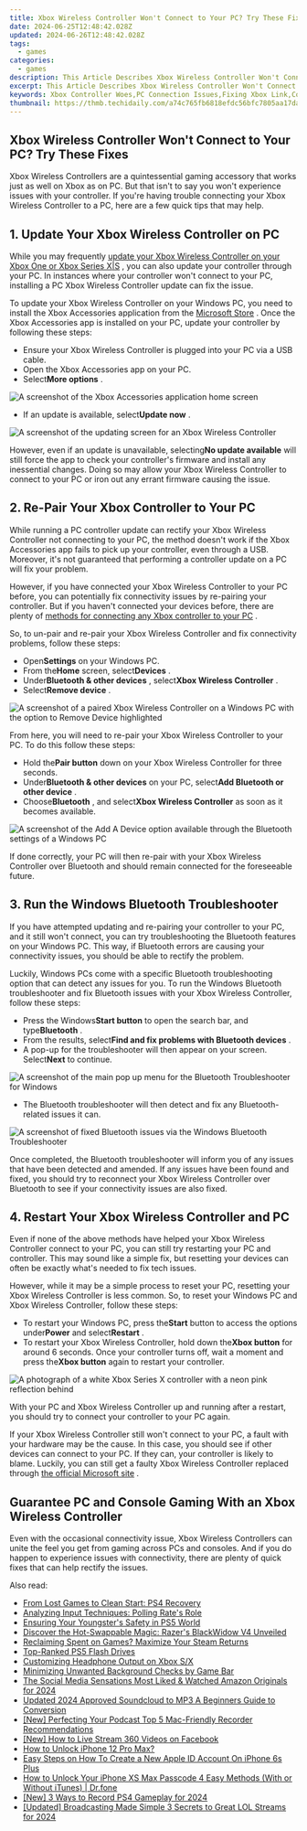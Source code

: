 ```yaml
---
title: Xbox Wireless Controller Won't Connect to Your PC? Try These Fixes
date: 2024-06-25T12:48:42.028Z
updated: 2024-06-26T12:48:42.028Z
tags:
  - games
categories:
  - games
description: This Article Describes Xbox Wireless Controller Won't Connect to Your PC? Try These Fixes
excerpt: This Article Describes Xbox Wireless Controller Won't Connect to Your PC? Try These Fixes
keywords: Xbox Controller Woes,PC Connection Issues,Fixing Xbox Link,Controller Troubleshooting,Unplug/Reconnect Tips,Update Drivers Fixed,Bluetooth Connectivity
thumbnail: https://thmb.techidaily.com/a74c765fb6818efdc56bfc7805aa17daf214ba70cf5906bbca11c158a428c514.jpg
---
```


## Xbox Wireless Controller Won't Connect to Your PC? Try These Fixes

 Xbox Wireless Controllers are a quintessential gaming accessory that works just as well on Xbox as on PC. But that isn't to say you won't experience issues with your controller. If you're having trouble connecting your Xbox Wireless Controller to a PC, here are a few quick tips that may help.

## 1\. Update Your Xbox Wireless Controller on PC

 While you may frequently [update your Xbox Wireless Controller on your Xbox One or Xbox Series X|S](https://www.makeuseof.com/how-to-update-xbox-one-and-series-controllers/) , you can also update your controller through your PC. In instances where your controller won't connect to your PC, installing a PC Xbox Wireless Controller update can fix the issue.

 To update your Xbox Wireless Controller on your Windows PC, you need to install the Xbox Accessories application from the [Microsoft Store](https://apps.microsoft.com/detail/xbox-accessories/9NBLGGH30XJ3?hl=en-us&gl=US&rtc=1) . Once the Xbox Accessories app is installed on your PC, update your controller by following these steps:

* Ensure your Xbox Wireless Controller is plugged into your PC via a USB cable.
* Open the Xbox Accessories app on your PC.
* Select**More options** .

![A screenshot of the Xbox Accessories application home screen](https://static1.makeuseofimages.com/wordpress/wp-content/uploads/2023/11/screenshot-3192.jpg)

* If an update is available, select**Update now** .

![A screenshot of the updating screen for an Xbox Wireless Controller](https://static1.makeuseofimages.com/wordpress/wp-content/uploads/2023/11/screenshot-3198.jpg)

 However, even if an update is unavailable, selecting**No update available** will still force the app to check your controller's firmware and install any inessential changes. Doing so may allow your Xbox Wireless Controller to connect to your PC or iron out any errant firmware causing the issue.

## 2\. Re-Pair Your Xbox Controller to Your PC

 While running a PC controller update can rectify your Xbox Wireless Controller not connecting to your PC, the method doesn't work if the Xbox Accessories app fails to pick up your controller, even through a USB. Moreover, it's not guaranteed that performing a controller update on a PC will fix your problem.

 However, if you have connected your Xbox Wireless Controller to your PC before, you can potentially fix connectivity issues by re-pairing your controller. But if you haven't connected your devices before, there are plenty of [methods for connecting any Xbox controller to your PC](https://www.makeuseof.com/tag/connect-xbox-one-controller-pc/) .

 So, to un-pair and re-pair your Xbox Wireless Controller and fix connectivity problems, follow these steps:

* Open**Settings** on your Windows PC.
* From the**Home** screen, select**Devices** .
* Under**Bluetooth & other devices** , select**Xbox Wireless Controller** .
* Select**Remove device** .

![A screenshot of a paired Xbox Wireless Controller on a Windows PC with the option to Remove Device highlighted](https://static1.makeuseofimages.com/wordpress/wp-content/uploads/2023/11/screenshot-3219.jpg)

 From here, you will need to re-pair your Xbox Wireless Controller to your PC. To do this follow these steps:

* Hold the**Pair button** down on your Xbox Wireless Controller for three seconds.
* Under**Bluetooth & other devices** on your PC, select**Add Bluetooth or other device** .
* Choose**Bluetooth** , and select**Xbox Wireless Controller** as soon as it becomes available.

![A screenshot of the Add A Device option available through the Bluetooth settings of a Windows PC](https://static1.makeuseofimages.com/wordpress/wp-content/uploads/2023/11/screenshot-3200.jpg)

 If done correctly, your PC will then re-pair with your Xbox Wireless Controller over Bluetooth and should remain connected for the foreseeable future.

## 3\. Run the Windows Bluetooth Troubleshooter

 If you have attempted updating and re-pairing your controller to your PC, and it still won't connect, you can try troubleshooting the Bluetooth features on your Windows PC. This way, if Bluetooth errors are causing your connectivity issues, you should be able to rectify the problem.

 Luckily, Windows PCs come with a specific Bluetooth troubleshooting option that can detect any issues for you. To run the Windows Bluetooth troubleshooter and fix Bluetooth issues with your Xbox Wireless Controller, follow these steps:

* Press the Windows**Start button** to open the search bar, and type**Bluetooth** .
* From the results, select**Find and fix problems with Bluetooth devices** .
* A pop-up for the troubleshooter will then appear on your screen. Select**Next** to continue.

![A screenshot of the main pop up menu for the Bluetooth Troubleshooter for Windows](https://static1.makeuseofimages.com/wordpress/wp-content/uploads/2023/11/screenshot-3207.jpg)

* The Bluetooth troubleshooter will then detect and fix any Bluetooth-related issues it can.

![A screenshot of fixed Bluetooth issues via the Windows Bluetooth Troubleshooter](https://static1.makeuseofimages.com/wordpress/wp-content/uploads/2023/11/screenshot-3204.jpg)

 Once completed, the Bluetooth troubleshooter will inform you of any issues that have been detected and amended. If any issues have been found and fixed, you should try to reconnect your Xbox Wireless Controller over Bluetooth to see if your connectivity issues are also fixed.

## 4\. Restart Your Xbox Wireless Controller and PC

 Even if none of the above methods have helped your Xbox Wireless Controller connect to your PC, you can still try restarting your PC and controller. This may sound like a simple fix, but resetting your devices can often be exactly what's needed to fix tech issues.

 However, while it may be a simple process to reset your PC, resetting your Xbox Wireless Controller is less common. So, to reset your Windows PC and Xbox Wireless Controller, follow these steps:

* To restart your Windows PC, press the**Start** button to access the options under**Power** and select**Restart** .
* To restart your Xbox Wireless Controller, hold down the**Xbox button** for around 6 seconds. Once your controller turns off, wait a moment and press the**Xbox button** again to restart your controller.

![A photograph of a white Xbox Series X controller with a neon pink reflection behind](https://static1.makeuseofimages.com/wordpress/wp-content/uploads/2022/12/middle-1.jpg)

 With your PC and Xbox Wireless Controller up and running after a restart, you should try to connect your controller to your PC again.

 If your Xbox Wireless Controller still won't connect to your PC, a fault with your hardware may be the cause. In this case, you should see if other devices can connect to your PC. If they can, your controller is likely to blame. Luckily, you can still get a faulty Xbox Wireless Controller replaced through [the official Microsoft site](https://support.xbox.com/en-us/help/hardware-network/controller/controller-warranty) .

## Guarantee PC and Console Gaming With an Xbox Wireless Controller

 Even with the occasional connectivity issue, Xbox Wireless Controllers can unite the feel you get from gaming across PCs and consoles. And if you do happen to experience issues with connectivity, there are plenty of quick fixes that can help rectify the issues.


<ins class="adsbygoogle"
     style="display:block"
     data-ad-format="autorelaxed"
     data-ad-client="ca-pub-7571918770474297"
     data-ad-slot="1223367746"></ins>



<ins class="adsbygoogle"
     style="display:block"
     data-ad-client="ca-pub-7571918770474297"
     data-ad-slot="8358498916"
     data-ad-format="auto"
     data-full-width-responsive="true"></ins>

<span class="atpl-alsoreadstyle">Also read:</span>
<div><ul>
<li><a href="https://games-able.techidaily.com/from-lost-games-to-clean-start-ps4-recovery/"><u>From Lost Games to Clean Start: PS4 Recovery</u></a></li>
<li><a href="https://games-able.techidaily.com/analyzing-input-techniques-polling-rates-role/"><u>Analyzing Input Techniques: Polling Rate's Role</u></a></li>
<li><a href="https://games-able.techidaily.com/ensuring-your-youngsters-safety-in-ps5-world/"><u>Ensuring Your Youngster's Safety in PS5 World</u></a></li>
<li><a href="https://games-able.techidaily.com/discover-the-hot-swappable-magic-razers-blackwidow-v4-unveiled/"><u>Discover the Hot-Swappable Magic: Razer's BlackWidow V4 Unveiled</u></a></li>
<li><a href="https://games-able.techidaily.com/reclaiming-spent-on-games-maximize-your-steam-returns/"><u>Reclaiming Spent on Games? Maximize Your Steam Returns</u></a></li>
<li><a href="https://games-able.techidaily.com/top-ranked-ps5-flash-drives/"><u>Top-Ranked PS5 Flash Drives</u></a></li>
<li><a href="https://games-able.techidaily.com/customizing-headphone-output-on-xbox-sx/"><u>Customizing Headphone Output on Xbox S/X</u></a></li>
<li><a href="https://games-able.techidaily.com/minimizing-unwanted-background-checks-by-game-bar/"><u>Minimizing Unwanted Background Checks by Game Bar</u></a></li>
<li><a href="https://twitter-videos.techidaily.com/the-social-media-sensations-most-liked-and-watched-amazon-originals-for-2024/"><u>The Social Media Sensations  Most Liked & Watched Amazon Originals for 2024</u></a></li>
<li><a href="https://ai-video-tools.techidaily.com/updated-2024-approved-soundcloud-to-mp3-a-beginners-guide-to-conversion/"><u>Updated 2024 Approved Soundcloud to MP3 A Beginners Guide to Conversion</u></a></li>
<li><a href="https://screen-capture.techidaily.com/new-perfecting-your-podcast-top-5-mac-friendly-recorder-recommendations/"><u>[New] Perfecting Your Podcast  Top 5 Mac-Friendly Recorder Recommendations</u></a></li>
<li><a href="https://facebook-videos.techidaily.com/new-how-to-live-stream-360-videos-on-facebook/"><u>[New] How to Live Stream 360 Videos on Facebook</u></a></li>
<li><a href="https://ios-unlock.techidaily.com/how-to-unlock-iphone-12-pro-max-by-drfone-ios/"><u>How to Unlock iPhone 12 Pro Max?</u></a></li>
<li><a href="https://ios-unlock.techidaily.com/easy-steps-on-how-to-create-a-new-apple-id-account-on-iphone-6s-plus-by-drfone-ios/"><u>Easy Steps on How To Create a New Apple ID Account On iPhone 6s Plus</u></a></li>
<li><a href="https://iphone-unlock.techidaily.com/how-to-unlock-your-iphone-xs-max-passcode-4-easy-methods-with-or-without-itunes-drfone-by-drfone-ios/"><u>How to Unlock Your iPhone XS Max Passcode 4 Easy Methods (With or Without iTunes) | Dr.fone</u></a></li>
<li><a href="https://visual-screen-recording.techidaily.com/new-3-ways-to-record-ps4-gameplay-for-2024/"><u>[New] 3 Ways to Record PS4 Gameplay for 2024</u></a></li>
<li><a href="https://screen-activity-recording.techidaily.com/updated-broadcasting-made-simple-3-secrets-to-great-lol-streams-for-2024/"><u>[Updated] Broadcasting Made Simple  3 Secrets to Great LOL Streams for 2024</u></a></li>
</ul></div>

